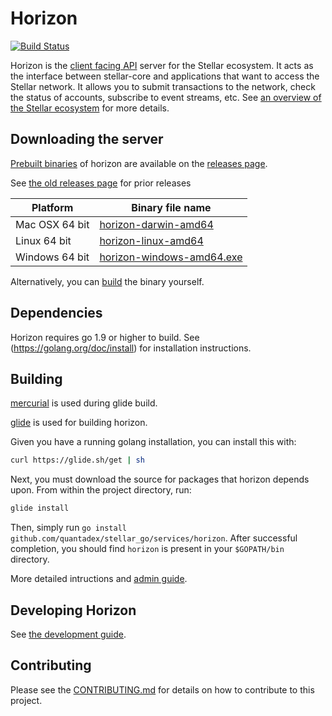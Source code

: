 # Horizon
[![Build Status](https://travis-ci.org/stellar/horizon.svg?branch=master)](https://travis-ci.org/stellar/horizon)

Horizon is the [client facing API](/docs) server for the Stellar ecosystem.  It acts as the interface between stellar-core and applications that want to access the Stellar network. It allows you to submit transactions to the network, check the status of accounts, subscribe to event streams, etc. See [an overview of the Stellar ecosystem](https://www.stellar.org/developers/guides/get-started/) for more details.

## Downloading the server
[Prebuilt binaries](https://github.com/quantadex/stellar_go/releases) of horizon are available on the
[releases page](https://github.com/quantadex/stellar_go/releases).

See [the old releases page](https://github.com/stellar/horizon/releases) for prior releases

| Platform       | Binary file name                                                                         |
|----------------|------------------------------------------------------------------------------------------|
| Mac OSX 64 bit | [horizon-darwin-amd64](https://github.com/quantadex/stellar_go/releases/download/horizon-v0.12.0-testing/horizon-v0.12.0-testing-darwin-amd64.tar.gz)      |
| Linux 64 bit   | [horizon-linux-amd64](https://github.com/quantadex/stellar_go/releases/download/horizon-v0.12.0-testing/horizon-v0.12.0-testing-linux-amd64.tar.gz)       |
| Windows 64 bit | [horizon-windows-amd64.exe](https://github.com/quantadex/stellar_go/releases/download/horizon-v0.12.0-testing/horizon-v0.12.0-testing-windows-amd64.zip) |

Alternatively, you can [build](#building) the binary yourself.

## Dependencies

Horizon requires go 1.9 or higher to build. See (https://golang.org/doc/install) for installation instructions.

## Building

[mercurial](https://www.mercurial-scm.org/) is used during glide build.

[glide](https://glide.sh/) is used for building horizon.

Given you have a running golang installation, you can install this with:

```bash
curl https://glide.sh/get | sh
```

Next, you must download the source for packages that horizon depends upon. From within the project directory, run:

```bash
glide install
```

Then, simply run `go install github.com/quantadex/stellar_go/services/horizon`.  After successful
completion, you should find `horizon` is present in your `$GOPATH/bin` directory.

More detailed intructions and [admin guide](internal/docs/reference/admin.md). 

## Developing Horizon

See [the development guide](internal/docs/developing.md).

## Contributing
Please see the [CONTRIBUTING.md](./CONTRIBUTING.md) for details on how to contribute to this project.
